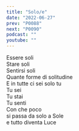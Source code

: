 ```yaml
---
title: "Solo/e"
date: "2022-06-27"
prev: "P0088"
next: "P0090"
podcast: ""
youtube: ""
---
```


Essere soli  
Stare soli  
Sentirsi soli  
Quante forme di solitudine  
E in tutte ci sei solo tu  
Tu sei  
Tu stai  
Tu senti  
Con che poco  
si passa da solo a Sole  
e tutto diventa Luce
